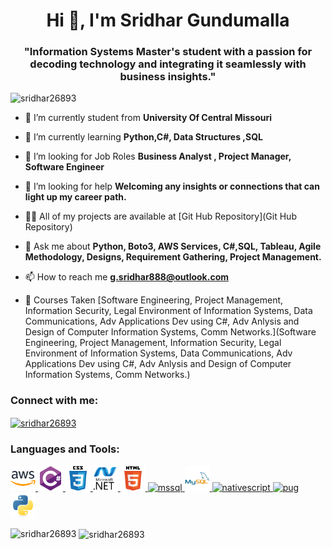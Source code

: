 <h1 align="center">Hi 👋, I'm Sridhar Gundumalla</h1>
<h3 align="center">"Information Systems Master's student with a passion for decoding technology and integrating it seamlessly with business insights."</h3>

<p align="left"> <img src="https://komarev.com/ghpvc/?username=sridhar26893&label=Profile%20views&color=0e75b6&style=flat" alt="sridhar26893" /> </p>

- 🔭 I’m currently student from **University Of Central Missouri**

- 🌱 I’m currently learning **Python,C#, Data Structures ,SQL**

- 👯 I’m looking for Job Roles **Business Analyst , Project Manager, Software Engineer**

- 🤝 I’m looking for help **Welcoming any insights or connections that can light up my career path.**

- 👨‍💻 All of my projects are available at [Git Hub Repository](Git Hub Repository)

- 💬 Ask me about **Python, Boto3, AWS Services, C#,SQL, Tableau, Agile Methodology, Designs, Requirement Gathering, Project Management.**

- 📫 How to reach me **g.sridhar888@outlook.com**

- 📄 Courses Taken [Software Engineering, Project Management, Information Security, Legal Environment of Information Systems, Data Communications, Adv Applications Dev using C#, Adv Anlysis and Design of Computer Information Systems, Comm Networks.](Software Engineering, Project Management, Information Security, Legal Environment of Information Systems, Data Communications, Adv Applications Dev using C#, Adv Anlysis and Design of Computer Information Systems, Comm Networks.)

<h3 align="left">Connect with me:</h3>
<p align="left">
<a href="https://linkedin.com/in/sridhar26893" target="blank"><img align="center" src="https://raw.githubusercontent.com/rahuldkjain/github-profile-readme-generator/master/src/images/icons/Social/linked-in-alt.svg" alt="sridhar26893" height="30" width="40" /></a>
</p>

<h3 align="left">Languages and Tools:</h3>
<p align="left"> <a href="https://aws.amazon.com" target="_blank" rel="noreferrer"> <img src="https://raw.githubusercontent.com/devicons/devicon/master/icons/amazonwebservices/amazonwebservices-original-wordmark.svg" alt="aws" width="40" height="40"/> </a> <a href="https://www.w3schools.com/cs/" target="_blank" rel="noreferrer"> <img src="https://raw.githubusercontent.com/devicons/devicon/master/icons/csharp/csharp-original.svg" alt="csharp" width="40" height="40"/> </a> <a href="https://www.w3schools.com/css/" target="_blank" rel="noreferrer"> <img src="https://raw.githubusercontent.com/devicons/devicon/master/icons/css3/css3-original-wordmark.svg" alt="css3" width="40" height="40"/> </a> <a href="https://dotnet.microsoft.com/" target="_blank" rel="noreferrer"> <img src="https://raw.githubusercontent.com/devicons/devicon/master/icons/dot-net/dot-net-original-wordmark.svg" alt="dotnet" width="40" height="40"/> </a> <a href="https://www.w3.org/html/" target="_blank" rel="noreferrer"> <img src="https://raw.githubusercontent.com/devicons/devicon/master/icons/html5/html5-original-wordmark.svg" alt="html5" width="40" height="40"/> </a> <a href="https://www.microsoft.com/en-us/sql-server" target="_blank" rel="noreferrer"> <img src="https://www.svgrepo.com/show/303229/microsoft-sql-server-logo.svg" alt="mssql" width="40" height="40"/> </a> <a href="https://www.mysql.com/" target="_blank" rel="noreferrer"> <img src="https://raw.githubusercontent.com/devicons/devicon/master/icons/mysql/mysql-original-wordmark.svg" alt="mysql" width="40" height="40"/> </a> <a href="https://nativescript.org/" target="_blank" rel="noreferrer"> <img src="https://raw.githubusercontent.com/detain/svg-logos/780f25886640cef088af994181646db2f6b1a3f8/svg/nativescript.svg" alt="nativescript" width="40" height="40"/> </a> <a href="https://pugjs.org" target="_blank" rel="noreferrer"> <img src="https://cdn.worldvectorlogo.com/logos/pug.svg" alt="pug" width="40" height="40"/> </a> <a href="https://www.python.org" target="_blank" rel="noreferrer"> <img src="https://raw.githubusercontent.com/devicons/devicon/master/icons/python/python-original.svg" alt="python" width="40" height="40"/> </a> </p>

<p><img align="left" src="https://github-readme-stats.vercel.app/api/top-langs?username=sridhar26893&show_icons=true&locale=en&layout=compact" alt="sridhar26893" /></p>

<p>&nbsp;<img align="center" src="https://github-readme-stats.vercel.app/api?username=sridhar26893&show_icons=true&locale=en" alt="sridhar26893" /></p>
